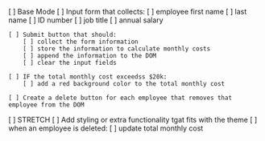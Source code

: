 
[ ] Base Mode
    [ ] Input form that collects:
        [ ] employee first name
        [ ] last name
        [ ] ID number
        [ ] job title
        [ ] annual salary

    [ ] Submit button that should:
        [ ] collect the form information
        [ ] store the information to calculate monthly costs
        [ ] append the information to the DOM
        [ ] clear the input fields

    [ ] IF the total monthly cost exceedss $20k:
        [ ] add a red background color to the total monthly cost

    [ ] Create a delete button for each employee that removes that employee from the DOM

[ ] STRETCH
    [ ] Add styling or extra functionality tgat fits with the theme
    [ ] when an employee is deleted:
        [ ] update total monthly cost

